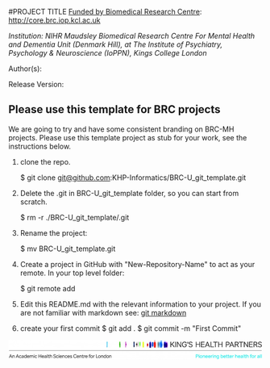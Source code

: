 #PROJECT TITLE
[Funded by Biomedical Research Centre](http://core.brc.iop.kcl.ac.uk): http://core.brc.iop.kcl.ac.uk

*Institution: NIHR Maudsley Biomedical Research Centre For Mental Health and Dementia Unit (Denmark Hill), at The Institute of Psychiatry, Psychology & Neuroscience (IoPPN), Kings College London* 

Author(s):

Release Version:

## Please use this template for BRC projects
We are going to try and have some consistent branding on BRC-MH projects. Please use this template project as stub for your work, see the instructions below.


1) clone the repo.

    $ git clone git@github.com:KHP-Informatics/BRC-U_git_template.git

2) Delete the .git in BRC-U_git_template folder, so you can start from scratch.

    $ rm -r ./BRC-U_git_template/.git
   
3) Rename the project:

    $ mv BRC-U_git_template.git <New-Repository-Name> 

4) Create a project in GitHub with "New-Repository-Name" to act as your remote. In your top level folder:

    $ git remote add <remote URL>
 
5) Edit this README.md with the relevant information to your project.
    If you are not familiar with markdown see: [git markdown](https://guides.github.com/features/mastering-markdown/)

6) create your first commit
    $ git add .
    $ git commit -m "First Commit"


    
   
![Kings Health Partners](figures/brc-u-logos/KHP_M_oneline_descriptor_strapline_hr_CMYK-e1409244956134.jpg)
